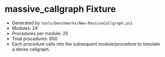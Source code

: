 ﻿# massive_callgraph Fixture

- Generated by `tools/benchmarks/New-MassiveCallgraph.ps1`
- Modules: 24
- Procedures per module: 25
- Total procedures: 600
- Each procedure calls into the subsequent module/procedure to simulate a dense callgraph.
